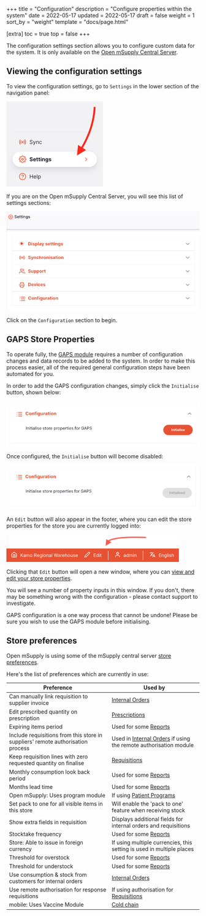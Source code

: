 +++
title = "Configuration"
description = "Configure properties within the system"
date = 2022-05-17
updated = 2022-05-17
draft = false
weight = 1
sort_by = "weight"
template = "docs/page.html"

[extra]
toc = true
top = false
+++

The configuration settings section allows you to configure custom data for the system. It is only available on the [Open mSupply Central Server](/docs/getting_started/central-server).

## Viewing the configuration settings

To view the configuration settings, go to `Settings` in the lower section of the navigation panel:

![Settings: nav](../images/admin_nav.png)

If you are on the Open mSupply Central Server, you will see this list of settings sections:

![Settings: collapsed](images/settings_collapsed_central.png)

Click on the `Configuration` section to begin.

## GAPS Store Properties

To operate fully, the [GAPS module](/docs/coldchain/gaps) requires a number of configuration changes and data records to be added to the system. In order to make this process easier, all of the required general configuration steps have been automated for you.

In order to add the GAPS configuration changes, simply click the `Initialise` button, shown below:

![GAPS: uninitialised](images/gaps_unconfigured.png)

Once configured, the `Initialise` button will become disabled:

![GAPS: initialised](images/gaps_configured.png)

An `Edit` button will also appear in the footer, where you can edit the store properties for the store you are currently logged into:

![Store properties edit](images/store_properties_edit_footer.png)

Clicking that `Edit` button will open a new window, where you can [view and edit your store properties](/docs/manage/facilities/#editing-your-store-properties).

You will see a number of property inputs in this window. If you don't, there may be something wrong with the configuration - please contact support to investigate.

<div class='note'>
GAPS configuration is a one way process that cannot be undone! Please be sure you wish to use the GAPS module before initialising.
</div>

## Store preferences

Open mSupply is using some of the mSupply central server [store preferences](https://docs.msupply.org.nz/other_stuff:virtual_stores#preferences_tab).

Here's the list of preferences which are currently in use:

| Preference                                                                      | Used by                                                                                                  |
| ------------------------------------------------------------------------------- | -------------------------------------------------------------------------------------------------------- |
| Can manually link requisition to supplier invoice                               | [Internal Orders](/docs/replenishment/internal-orders/)                                                  |
| Edit prescribed quantity on prescription                                        | [Prescriptions](/docs/dispensary/prescriptions/)                                                         |
| Expiring items period                                                           | Used for some [Reports](/docs/getting_started/reports/)                                                  |
| Include requisitions from this store in suppliers' remote authorisation process | Used in [Internal Orders](/docs/replenishment/internal-orders/) if using the remote authorisation module |
| Keep requisition lines with zero requested quantity on finalise                 | [Requisitions](/docs/distribution/requisitions/)                                                         |
| Monthly consumption look back period                                            | Used for some [Reports](/docs/getting_started/reports/)                                                  |
| Months lead time                                                                | Used for some [Reports](/docs/getting_started/reports/)                                                  |
| Open mSupply: Uses program module                                               | If using [Patient Programs](/docs/programs/program-module/)                                              |
| Set pack to one for all visible items in this store                             | Will enable the 'pack to one' feature when receiving stock                                               |
| Show extra fields in requisition                                                | Displays additional fields for internal orders and requisitions                                          |
| Stocktake frequency                                                             | Used for some [Reports](/docs/getting_started/reports/)                                                  |
| Store: Able to issue in foreign currency                                        | If using multiple currencies, this setting is used in multiple places                                    |
| Threshold for overstock                                                         | Used for some [Reports](/docs/getting_started/reports/)                                                  |
| Threshold for understock                                                        | Used for some [Reports](/docs/getting_started/reports/)                                                  |
| Use consumption & stock from customers for internal orders                      | [Internal Orders](/docs/replenishment/internal-orders/)                                                  |
| Use remote authorisation for response requisitions                              | If using authorisation for [Requisitions](/docs/distribution/requisitions/)                              |
| mobile: Uses Vaccine Module                                                     | [Cold chain](/docs/coldchain/introduction/#getting-started)                                              |
